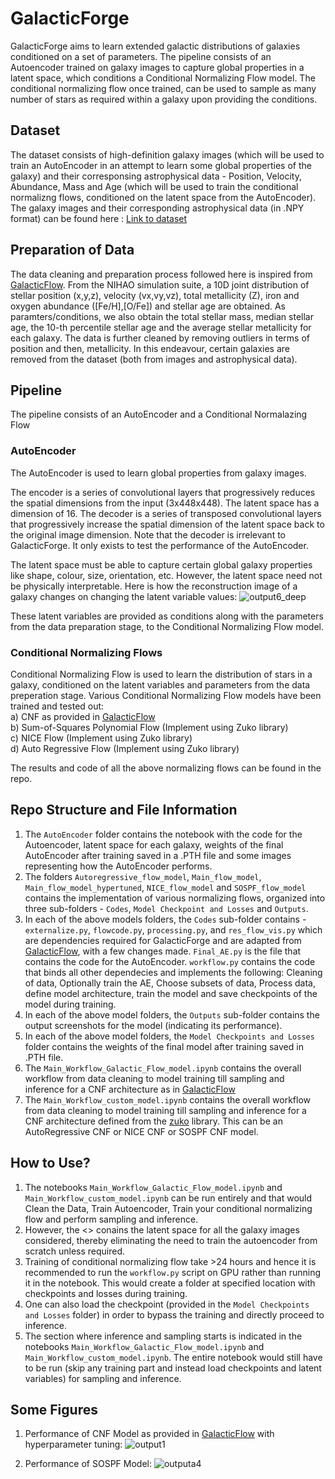# GalacticForge
GalacticForge aims to learn extended galactic distributions of galaxies conditioned on a set of parameters. The pipeline consists of an Autoencoder trained on galaxy images to capture global properties in a latent space, which conditions a Conditional Normalizing Flow model. The conditional normalizing flow once trained, can be used to sample as many number of stars as required within a galaxy upon providing the conditions.

## Dataset
The dataset consists of high-definition galaxy images (which will be used to train an AutoEncoder in an attempt to learn some global properties of the galaxy) and their corresponsing astrophysical data - Position, Velocity, Abundance, Mass and Age (which will be used to train the conditional normalizng flows, conditioned on the latent space from the AutoEncoder). The galaxy images and their corresponding astrophysical data (in .NPY format) can be found here : [Link to dataset]()

## Preparation of Data
The data cleaning and preparation process followed here is inspired from [GalacticFlow](https://github.com/luwo9/GalacticFlow). From the NIHAO simulation suite, a 10D joint distribution of stellar position (x,y,z), velocity (vx,vy,vz), total metallicity (Z), iron and oxygen abundance ([Fe/H],[O/Fe]) and stellar age are obtained. As paramters/conditions, we also obtain the total stellar mass, median stellar age, the 10-th percentile stellar age and the average stellar metallicity for each galaxy. The data is further cleaned by removing outliers in terms of position and then, metallicity. In this endeavour, certain galaxies are removed from the dataset (both from images and astrophysical data). 

## Pipeline
The pipeline consists of an AutoEncoder and a Conditional Normalazing Flow
### AutoEncoder
The AutoEncoder is used to learn global properties from galaxy images. 

The encoder is a series of convolutional layers that progressively reduces the spatial dimensions from the input (3x448x448). The latent space has a dimension of 16. The decoder is a series of transposed convolutional layers that progressively increase the spatial dimension of the latent space back to the original image dimension. Note that the decoder is irrelevant to GalacticForge. It only exists to test the performance of the AutoEncoder.

The latent space must be able to capture certain global galaxy properties like shape, colour, size, orientation, etc. However, the latent space need not be physically interpretable. Here is how the reconstruction image of a galaxy changes on changing the latent variable values:
![output6_deep](https://github.com/user-attachments/assets/43f8eb29-9e5d-44f5-a868-c5f14b84a051)

These latent variables are provided as conditions along with the parameters from the data preparation stage, to the Conditional Normalizing Flow model. 

### Conditional Normalizing Flows
Conditional Normalizing Flow is used to learn the distribution of stars in a galaxy, conditioned on the latent variables and parameters from the data preperation stage. Various Conditional Normalizing Flow models have been trained and tested out: <br />
a) CNF as provided in [GalacticFlow](https://github.com/luwo9/GalacticFlow) <br />
b) Sum-of-Squares Polynomial Flow (Implement using Zuko library) <br />
c) NICE Flow (Implement using Zuko library) <br />
d) Auto Regressive Flow (Implement using Zuko library) <br />

The results and code of all the above normalizing flows can be found in the repo.

## Repo Structure and File Information
1) The `AutoEncoder` folder contains the notebook with the code for the Autoencoder, latent space for each galaxy, weights of the final AutoEncoder after training saved in a .PTH file and some images representing how the AutoEncoder performs.
2) The folders `Autoregressive_flow_model`, `Main_flow_model`, `Main_flow_model_hypertuned`, `NICE_flow_model` and `SOSPF_flow_model` contains the implementation of various normalizing flows, organized into three sub-folders - `Codes`, `Model Checkpoint and Losses` and `Outputs`.
3) In each of the above models folders, the `Codes` sub-folder contains - `externalize.py`, `flowcode.py`, `processing.py`, and `res_flow_vis.py` which are dependencies required for GalacticForge and are adapted from [GalacticFlow](https://github.com/luwo9/GalacticFlow), with a few changes made. `Final_AE.py` is the file that contains the code for the AutoEncoder. `workflow.py` contains the code that binds all other dependecies and implements the following: Cleaning of data, Optionally train the AE, Choose subsets of data, Process data, define model architecture, train the model and save checkpoints of the model during training.
4) In each of the above model folders, the `Outputs` sub-folder contains the output screenshots for the model (indicating its performance).
5) In each of the above model folders, the `Model Checkpoints and Losses` folder contains the weights of the final model after training saved in .PTH file.
6) The `Main_Workflow_Galactic_Flow_model.ipynb` contains the overall workflow from data cleaning to model training till sampling and inference for a CNF architecture as in [GalacticFlow](https://github.com/luwo9/GalacticFlow)
7) The `Main_Workflow_custom_model.ipynb` contains the overall workflow from data cleaning to model training till sampling and inference for a CNF architecture defined from the [zuko]([https://github.com/luwo9/GalacticFlow](https://zuko.readthedocs.io/stable/index.html)) library. This can be an AutoRegressive CNF or NICE CNF or SOSPF CNF model.

## How to Use?
1) The notebooks `Main_Workflow_Galactic_Flow_model.ipynb` and `Main_Workflow_custom_model.ipynb` can be run entirely and that would Clean the Data, Train Autoencoder, Train your conditional normalizing flow and perform sampling and inference.
2) However, the <> conains the latent space for all the galaxy images considered, thereby eliminating the need to train the autoencoder from scratch unless required.
3) Training of conditional normalizing flow take >24 hours and hence it is recommended to run the `workflow.py` script on GPU rather than running it in the notebook. This would create a folder at specified location with checkpoints and losses during training.
4) One can also load the checkpoint (provided in the `Model Checkpoints and Losses` folder) in order to bypass the training and directly proceed to inference.
5) The section where inference and sampling starts is indicated in the notebooks `Main_Workflow_Galactic_Flow_model.ipynb` and `Main_Workflow_custom_model.ipynb`. The entire notebook would still have to be run (skip any training part and instead load checkpoints and latent variables) for sampling and inference.

## Some Figures
1) Performance of CNF Model as provided in [GalacticFlow](https://github.com/luwo9/GalacticFlow) with hyperparameter tuning:
   ![output1](https://github.com/user-attachments/assets/1b595b0f-baf9-49df-a6db-74742ce7f68c)

2) Performance of SOSPF Model:
   ![outputa4](https://github.com/user-attachments/assets/8173ec6b-6bcc-447c-82b3-b9ae99b55a3c)

